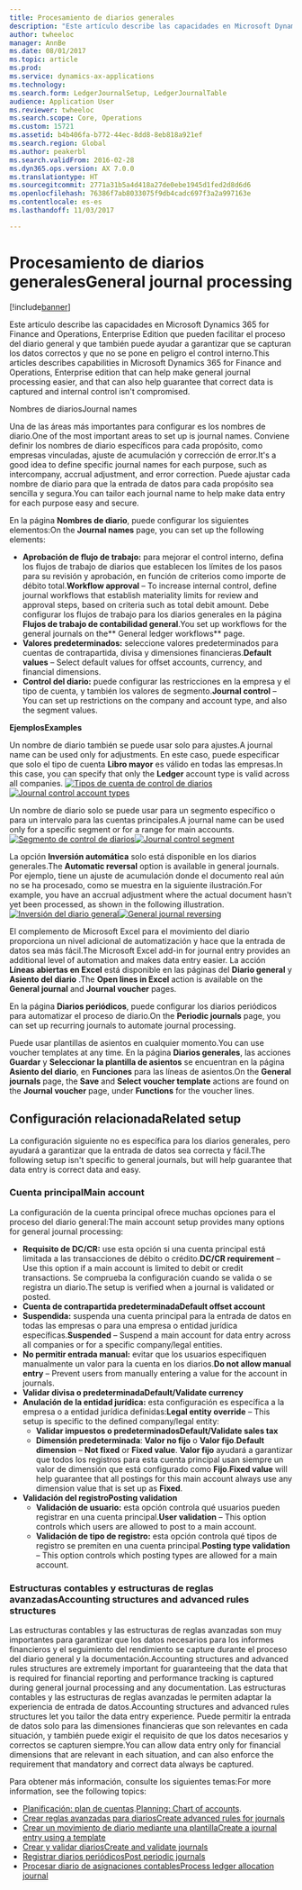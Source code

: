 ```yaml
---
title: Procesamiento de diarios generales
description: "Este artículo describe las capacidades en Microsoft Dynamics 365 for Finance and Operations, Enterprise Edition que pueden facilitar el proceso del diario general y que también puede ayudar a garantizar que se capturan los datos correctos y que no se pone en peligro el control interno."
author: twheeloc
manager: AnnBe
ms.date: 08/01/2017
ms.topic: article
ms.prod: 
ms.service: dynamics-ax-applications
ms.technology: 
ms.search.form: LedgerJournalSetup, LedgerJournalTable
audience: Application User
ms.reviewer: twheeloc
ms.search.scope: Core, Operations
ms.custom: 15721
ms.assetid: b4b406fa-b772-44ec-8dd8-8eb818a921ef
ms.search.region: Global
ms.author: peakerbl
ms.search.validFrom: 2016-02-28
ms.dyn365.ops.version: AX 7.0.0
ms.translationtype: HT
ms.sourcegitcommit: 2771a31b5a4d418a27de0ebe1945d1fed2d8d6d6
ms.openlocfilehash: 76386f7ab8033075f9db4cadc697f3a2a997163e
ms.contentlocale: es-es
ms.lasthandoff: 11/03/2017

---
```


# <a name="general-journal-processing"></a><span data-ttu-id="0748a-103">Procesamiento de diarios generales</span><span class="sxs-lookup"><span data-stu-id="0748a-103">General journal processing</span></span>

[!include[banner](../includes/banner.md)]


<span data-ttu-id="0748a-104">Este artículo describe las capacidades en Microsoft Dynamics 365 for Finance and Operations, Enterprise Edition que pueden facilitar el proceso del diario general y que también puede ayudar a garantizar que se capturan los datos correctos y que no se pone en peligro el control interno.</span><span class="sxs-lookup"><span data-stu-id="0748a-104">This articles describes capabilities in Microsoft Dynamics 365 for Finance and Operations, Enterprise edition that can help make general journal processing easier, and that can also help guarantee that correct data is captured and internal control isn't compromised.</span></span>  

<span data-ttu-id="0748a-105">Nombres de diarios</span><span class="sxs-lookup"><span data-stu-id="0748a-105">Journal names</span></span>

<span data-ttu-id="0748a-106">Una de las áreas más importantes para configurar es los nombres de diario.</span><span class="sxs-lookup"><span data-stu-id="0748a-106">One of the most important areas to set up is journal names.</span></span> <span data-ttu-id="0748a-107">Conviene definir los nombres de diario específicos para cada propósito, como empresas vinculadas, ajuste de acumulación y corrección de error.</span><span class="sxs-lookup"><span data-stu-id="0748a-107">It's a good idea to define specific journal names for each purpose, such as intercompany, accrual adjustment, and error correction.</span></span> <span data-ttu-id="0748a-108">Puede ajustar cada nombre de diario para que la entrada de datos para cada propósito sea sencilla y segura.</span><span class="sxs-lookup"><span data-stu-id="0748a-108">You can tailor each journal name to help make data entry for each purpose easy and secure.</span></span> 

<span data-ttu-id="0748a-109">En la página **Nombres de diario**, puede configurar los siguientes elementos:</span><span class="sxs-lookup"><span data-stu-id="0748a-109">On the **Journal names** page, you can set up the following elements:</span></span>

-   <span data-ttu-id="0748a-110">**Aprobación de flujo de trabajo:** para mejorar el control interno, defina los flujos de trabajo de diarios que establecen los límites de los pasos para su revisión y aprobación, en función de criterios como importe de débito total.</span><span class="sxs-lookup"><span data-stu-id="0748a-110">**Workflow approval** – To increase internal control, define journal workflows that establish materiality limits for review and approval steps, based on criteria such as total debit amount.</span></span> <span data-ttu-id="0748a-111">Debe configurar los flujos de trabajo para los diarios generales en la página **Flujos de trabajo de contabilidad general**.</span><span class="sxs-lookup"><span data-stu-id="0748a-111">You set up workflows for the general journals on the** General ledger workflows** page.</span></span>
-   <span data-ttu-id="0748a-112">**Valores predeterminados:** seleccione valores predeterminados para cuentas de contrapartida, divisa y dimensiones financieras.</span><span class="sxs-lookup"><span data-stu-id="0748a-112">**Default values** – Select default values for offset accounts, currency, and financial dimensions.</span></span>
-   <span data-ttu-id="0748a-113">**Control del diario:** puede configurar las restricciones en la empresa y el tipo de cuenta, y también los valores de segmento.</span><span class="sxs-lookup"><span data-stu-id="0748a-113">**Journal control** – You can set up restrictions on the company and account type, and also the segment values.</span></span> 

<span data-ttu-id="0748a-114">**Ejemplos**</span><span class="sxs-lookup"><span data-stu-id="0748a-114">**Examples**</span></span>

<span data-ttu-id="0748a-115">Un nombre de diario también se puede usar solo para ajustes.</span><span class="sxs-lookup"><span data-stu-id="0748a-115">A journal name can be used only for adjustments.</span></span> <span data-ttu-id="0748a-116">En este caso, puede especificar que solo el tipo de cuenta **Libro mayor** es válido en todas las empresas.</span><span class="sxs-lookup"><span data-stu-id="0748a-116">In this case, you can specify that only the **Ledger** account type is valid across all companies.</span></span> <span data-ttu-id="0748a-117">[![Tipos de cuenta de control de diarios](./media/journal-control-account-types1.png)](./media/journal-control-account-types1.png)</span><span class="sxs-lookup"><span data-stu-id="0748a-117">[![Journal control account types](./media/journal-control-account-types1.png)](./media/journal-control-account-types1.png)</span></span>

<span data-ttu-id="0748a-118">Un nombre de diario solo se puede usar para un segmento específico o para un intervalo para las cuentas principales.</span><span class="sxs-lookup"><span data-stu-id="0748a-118">A journal name can be used only for a specific segment or for a range for main accounts.</span></span> <span data-ttu-id="0748a-119">[![Segmento de control de diarios](./media/journal-control-segment1.png)](./media/journal-control-segment1.png)</span><span class="sxs-lookup"><span data-stu-id="0748a-119">[![Journal control segment](./media/journal-control-segment1.png)](./media/journal-control-segment1.png)</span></span>

<span data-ttu-id="0748a-120">La opción **Inversión automática** solo está disponible en los diarios generales.</span><span class="sxs-lookup"><span data-stu-id="0748a-120">The **Automatic reversal** option is available in general journals.</span></span> <span data-ttu-id="0748a-121">Por ejemplo, tiene un ajuste de acumulación donde el documento real aún no se ha procesado, como se muestra en la siguiente ilustración.</span><span class="sxs-lookup"><span data-stu-id="0748a-121">For example, you have an accrual adjustment where the actual document hasn't yet been processed, as shown in the following illustration.</span></span>
<span data-ttu-id="0748a-122">[![Inversión del diario general](./media/general-journal-reversing1.png)](./media/general-journal-reversing1.png)</span><span class="sxs-lookup"><span data-stu-id="0748a-122">[![General journal reversing](./media/general-journal-reversing1.png)](./media/general-journal-reversing1.png)</span></span> 

<span data-ttu-id="0748a-123">El complemento de Microsoft Excel para el movimiento del diario proporciona un nivel adicional de automatización y hace que la entrada de datos sea más fácil.</span><span class="sxs-lookup"><span data-stu-id="0748a-123">The Microsoft Excel add-in for journal entry provides an additional level of automation and makes data entry easier.</span></span> <span data-ttu-id="0748a-124">La acción **Líneas abiertas en Excel** está disponible en las páginas del **Diario general** y **Asiento del diario** .</span><span class="sxs-lookup"><span data-stu-id="0748a-124">The **Open lines in Excel** action is available on the **General journal** and **Journal voucher** pages.</span></span> 

<span data-ttu-id="0748a-125">En la página **Diarios periódicos**, puede configurar los diarios periódicos para automatizar el proceso de diario.</span><span class="sxs-lookup"><span data-stu-id="0748a-125">On the **Periodic journals** page, you can set up recurring journals to automate journal processing.</span></span> 

<span data-ttu-id="0748a-126">Puede usar plantillas de asientos en cualquier momento.</span><span class="sxs-lookup"><span data-stu-id="0748a-126">You can use voucher templates at any time.</span></span> <span data-ttu-id="0748a-127">En la página **Diarios generales**, las acciones **Guardar** y **Seleccionar la plantilla de asientos** se encuentran en la página **Asiento del diario**, en **Funciones** para las líneas de asientos.</span><span class="sxs-lookup"><span data-stu-id="0748a-127">On the **General journals** page, the **Save** and **Select voucher template** actions are found on the **Journal voucher** page, under **Functions** for the voucher lines.</span></span>

## <a name="related-setup"></a><span data-ttu-id="0748a-128">Configuración relacionada</span><span class="sxs-lookup"><span data-stu-id="0748a-128">Related setup</span></span>
<span data-ttu-id="0748a-129">La configuración siguiente no es específica para los diarios generales, pero ayudará a garantizar que la entrada de datos sea correcta y fácil.</span><span class="sxs-lookup"><span data-stu-id="0748a-129">The following setup isn't specific to general journals, but will help guarantee that data entry is correct data and easy.</span></span>

### <a name="main-account"></a><span data-ttu-id="0748a-130">Cuenta principal</span><span class="sxs-lookup"><span data-stu-id="0748a-130">Main account</span></span>

<span data-ttu-id="0748a-131">La configuración de la cuenta principal ofrece muchas opciones para el proceso del diario general:</span><span class="sxs-lookup"><span data-stu-id="0748a-131">The main account setup provides many options for general journal processing:</span></span>

-   <span data-ttu-id="0748a-132">**Requisito de DC/CR:** use esta opción si una cuenta principal está limitada a las transacciones de débito o crédito.</span><span class="sxs-lookup"><span data-stu-id="0748a-132">**DC/CR requirement** – Use this option if a main account is limited to debit or credit transactions.</span></span> <span data-ttu-id="0748a-133">Se comprueba la configuración cuando se valida o se registra un diario.</span><span class="sxs-lookup"><span data-stu-id="0748a-133">The setup is verified when a journal is validated or posted.</span></span>
-   <span data-ttu-id="0748a-134">**Cuenta de contrapartida predeterminada**</span><span class="sxs-lookup"><span data-stu-id="0748a-134">**Default offset account**</span></span>
-   <span data-ttu-id="0748a-135">**Suspendida:** suspenda una cuenta principal para la entrada de datos en todas las empresas o para una empresa o entidad jurídica específicas.</span><span class="sxs-lookup"><span data-stu-id="0748a-135">**Suspended** – Suspend a main account for data entry across all companies or for a specific company/legal entities.</span></span>
-   <span data-ttu-id="0748a-136">**No permitir entrada manual:** evitar que los usuarios especifiquen manualmente un valor para la cuenta en los diarios.</span><span class="sxs-lookup"><span data-stu-id="0748a-136">**Do not allow manual entry** – Prevent users from manually entering a value for the account in journals.</span></span>
-   <span data-ttu-id="0748a-137">**Validar divisa o predeterminada**</span><span class="sxs-lookup"><span data-stu-id="0748a-137">**Default/Validate currency**</span></span>
-   <span data-ttu-id="0748a-138">**Anulación de la entidad jurídica:** esta configuración es específica a la empresa o a entidad jurídica definidas:</span><span class="sxs-lookup"><span data-stu-id="0748a-138">**Legal entity override** – This setup is specific to the defined company/legal entity:</span></span>
    -   <span data-ttu-id="0748a-139">**Validar impuestos o predeterminados**</span><span class="sxs-lookup"><span data-stu-id="0748a-139">**Default/Validate sales tax**</span></span>
    -   <span data-ttu-id="0748a-140">**Dimensión predeterminada**: **Valor no fijo** o **Valor fijo**.</span><span class="sxs-lookup"><span data-stu-id="0748a-140">**Default dimension** – **Not fixed** or **Fixed value**.</span></span> <span data-ttu-id="0748a-141">**Valor fijo** ayudará a garantizar que todos los registros para esta cuenta principal usan siempre un valor de dimensión que está configurado como **Fijo**.</span><span class="sxs-lookup"><span data-stu-id="0748a-141">**Fixed value** will help guarantee that all postings for this main account always use any dimension value that is set up as **Fixed**.</span></span>
-   <span data-ttu-id="0748a-142">**Validación del registro**</span><span class="sxs-lookup"><span data-stu-id="0748a-142">**Posting validation**</span></span>
    -   <span data-ttu-id="0748a-143">**Validación de usuario:** esta opción controla qué usuarios pueden registrar en una cuenta principal.</span><span class="sxs-lookup"><span data-stu-id="0748a-143">**User validation** – This option controls which users are allowed to post to a main account.</span></span>
    -   <span data-ttu-id="0748a-144">**Validación de tipo de registro:** esta opción controla qué tipos de registro se premiten en una cuenta principal.</span><span class="sxs-lookup"><span data-stu-id="0748a-144">**Posting type validation** – This option controls which posting types are allowed for a main account.</span></span>

### <a name="accounting-structures-and-advanced-rules-structures"></a><span data-ttu-id="0748a-145">Estructuras contables y estructuras de reglas avanzadas</span><span class="sxs-lookup"><span data-stu-id="0748a-145">Accounting structures and advanced rules structures</span></span>

<span data-ttu-id="0748a-146">Las estructuras contables y las estructuras de reglas avanzadas son muy importantes para garantizar que los datos necesarios para los informes financieros y el seguimiento del rendimiento se capture durante el proceso del diario general y la documentación.</span><span class="sxs-lookup"><span data-stu-id="0748a-146">Accounting structures and advanced rules structures are extremely important for guaranteeing that the data that is required for financial reporting and performance tracking is captured during general journal processing and any documentation.</span></span> <span data-ttu-id="0748a-147">Las estructuras contables y las estructuras de reglas avanzadas le permiten adaptar la experiencia de entrada de datos.</span><span class="sxs-lookup"><span data-stu-id="0748a-147">Accounting structures and advanced rules structures let you tailor the data entry experience.</span></span> <span data-ttu-id="0748a-148">Puede permitir la entrada de datos solo para las dimensiones financieras que son relevantes en cada situación, y también puede exigir el requisito de que los datos necesarios y correctos se capturen siempre.</span><span class="sxs-lookup"><span data-stu-id="0748a-148">You can allow data entry only for financial dimensions that are relevant in each situation, and can also enforce the requirement that mandatory and correct data always be captured.</span></span>

<span data-ttu-id="0748a-149">Para obtener más información, consulte los siguientes temas:</span><span class="sxs-lookup"><span data-stu-id="0748a-149">For more information, see the following topics:</span></span>
- <span data-ttu-id="0748a-150">[Planificación: plan de cuentas](plan-chart-of-accounts.md).</span><span class="sxs-lookup"><span data-stu-id="0748a-150">[Planning: Chart of accounts](plan-chart-of-accounts.md).</span></span> 
- [<span data-ttu-id="0748a-151">Crear reglas avanzadas para diarios</span><span class="sxs-lookup"><span data-stu-id="0748a-151">Create advanced rules for journals</span></span>](tasks/create-advanced-rules-journals.md)
- [<span data-ttu-id="0748a-152">Crear un movimiento de diario mediante una plantilla</span><span class="sxs-lookup"><span data-stu-id="0748a-152">Create a journal entry using a template</span></span>](tasks/create-journal-entry-template.md)
- [<span data-ttu-id="0748a-153">Crear y validar diarios</span><span class="sxs-lookup"><span data-stu-id="0748a-153">Create and validate journals</span></span>](tasks/create-validate-journals.md)
- [<span data-ttu-id="0748a-154">Registrar diarios periódicos</span><span class="sxs-lookup"><span data-stu-id="0748a-154">Post periodic journals</span></span>](tasks/post-periodic-journals.md)
- [<span data-ttu-id="0748a-155">Procesar diario de asignaciones contables</span><span class="sxs-lookup"><span data-stu-id="0748a-155">Process ledger allocation journal</span></span>](tasks/process-ledger-allocation-journal.md)



